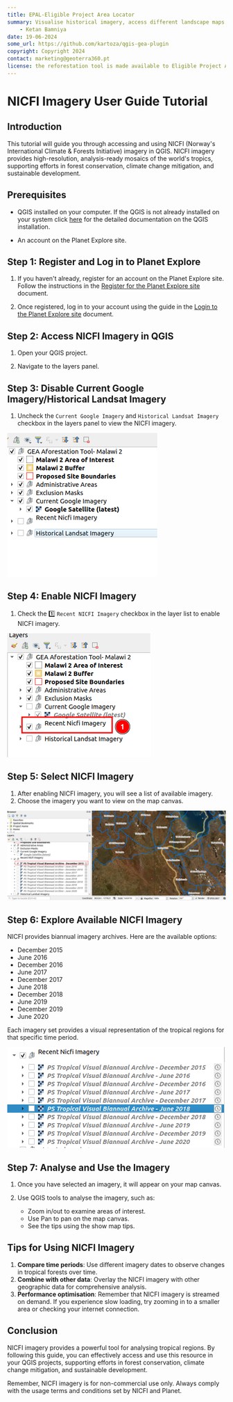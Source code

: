 ```yaml
---
title: EPAL-Eligible Project Area Locator
summary: Visualise historical imagery, access different landscape maps and generate reports for potential afforestation sites.
    - Ketan Bamniya
date: 19-06-2024
some_url: https://github.com/kartoza/qgis-gea-plugin
copyright: Copyright 2024
contact: marketing@geoterra360.pt
license: the reforestation tool is made available to Eligible Project Area Locator (EPAL) under a non-exclusive, sub-licensable, perpetual, irrevocable, royalty-free licence. This which allows EPAL to use and replicate the QGIS plugin and tool for the appointed project areas in Kenya, Uganda, and Malawi; and any other carbon offset future project areas managed, operated, and undertaken by EPAL. The reforestation tool concept, functionality, and operations, as well as the physical QGIS plugin are covered, considered, and always remain the Intellectual Property of GT360.
---
```


# NICFI Imagery User Guide Tutorial

## Introduction

This tutorial will guide you through accessing and using NICFI (Norway's International Climate & Forests Initiative) imagery in QGIS. NICFI imagery provides high-resolution, analysis-ready mosaics of the world's tropics, supporting efforts in forest conservation, climate change mitigation, and sustainable development.

## Prerequisites

- QGIS installed on your computer. If the QGIS is not already installed on your system click [here](../quickstart/index.md) for the detailed documentation on the QGIS installation.

- An account on the Planet Explore site.

## Step 1: Register and Log in to Planet Explore

1. If you haven't already, register for an account on the Planet Explore site. Follow the instructions in the [Register for the Planet Explore site](./sign-up.md) document.

2. Once registered, log in to your account using the guide in the [Login to the Planet Explore site](./login.md) document.

## Step 2: Access NICFI Imagery in QGIS

1. Open your QGIS project.

2. Navigate to the layers panel.

## Step 3: Disable Current Google Imagery/Historical Landsat Imagery

1. Uncheck the `Current Google Imagery` and `Historical Landsat Imagery` checkbox in the layers panel to view the NICFI imagery.

![Google/historical imagery disabled](./img/nicfi-imagery-1.png)

## Step 4: Enable NICFI Imagery

1. Check the 1️⃣ `Recent NICFI Imagery` checkbox in the layer list to enable NICFI imagery.

![NICFI imagery enabled](./img/nicfi-imagery-2.png)

## Step 5: Select NICFI Imagery

1. After enabling NICFI imagery, you will see a list of available imagery.
2. Choose the imagery you want to view on the map canvas.

![Specific NICFI imagery enabled](./img/nicfi-imagery-3.png)

## Step 6: Explore Available NICFI Imagery

NICFI provides biannual imagery archives. Here are the available options:

- December 2015
- June 2016
- December 2016
- June 2017
- December 2017
- June 2018
- December 2018
- June 2019
- December 2019
- June 2020

Each imagery set provides a visual representation of the tropical regions for that specific time period.

![NICFI imagery options](./img/nicfi-imagery-4.png)

## Step 7: Analyse and Use the Imagery

1. Once you have selected an imagery, it will appear on your map canvas.

2. Use QGIS tools to analyse the imagery, such as:
   - Zoom in/out to examine areas of interest.
   - Use Pan to pan on the map canvas.
   - See the tips using the show map tips.

## Tips for Using NICFI Imagery

1. **Compare time periods**: Use different imagery dates to observe changes in tropical forests over time.
2. **Combine with other data**: Overlay the NICFI imagery with other geographic data for comprehensive analysis.
3. **Performance optimisation**: Remember that NICFI imagery is streamed on demand. If you experience slow loading, try zooming in to a smaller area or checking your internet connection.

## Conclusion

NICFI imagery provides a powerful tool for analysing tropical regions. By following this guide, you can effectively access and use this resource in your QGIS projects, supporting efforts in forest conservation, climate change mitigation, and sustainable development.

Remember, NICFI imagery is for non-commercial use only. Always comply with the usage terms and conditions set by NICFI and Planet.